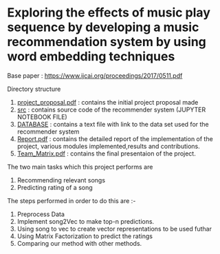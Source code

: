 # Exploring the effects of music play sequence by developing a music recommendation system by using word embedding techniques
Base paper : https://www.ijcai.org/proceedings/2017/0511.pdf

Directory structure
1) [project_proposal.pdf](https://github.com/ayushkdwivedi/Music_Recommendation_System/blob/master/project_proposal.pdf) : contains the initial project proposal made
2) [src](https://github.com/ayushkdwivedi/Music_Recommendation_System/tree/master/src) : contains source code of the recommender system (JUPYTER NOTEBOOK FILE)
3) [DATABASE](https://github.com/ayushkdwivedi/Music_Recommendation_System/tree/master/DATABASE) : contains a text file with link to the data set used for the recommender system
4) [Report.pdf](https://github.com/ayushkdwivedi/Music_Recommendation_System/blob/master/Report.pdf) : contains the detailed report of the implementation of the project, various modules implemented,results and contributions.
5) [Team_Matrix.pdf](https://github.com/ayushkdwivedi/Music_Recommendation_System/blob/master/Team_Matrix.pdf) : contains the final presentaion of the project.

The two main tasks which this project performs are
1) Recommending relevant songs
2) Predicting rating of a song

The steps performed in order to do this are :- 
1) Preprocess Data
2) Implement song2Vec to make top-n predictions.
3) Using song to vec to create vector representations to be used futhar 
4) Using Matrix Factorization to predict the ratings
5) Comparing our method with other methods.
